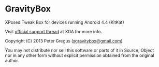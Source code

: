 GravityBox
==========

XPosed Tweak Box for devices running Android 4.4 (KitKat)

Visit [official support thread](http://forum.xda-developers.com/xposed/modules/app-gravitybox-v3-1-5-tweak-box-android-t2554049) at XDA for more info.

Copyright (C) 2013 Peter Gregus (xgravitybox@gmail.com)

You may not distribute nor sell this software or parts of it in Source, Object nor in any other form without explicit permission obtained from the original author.
